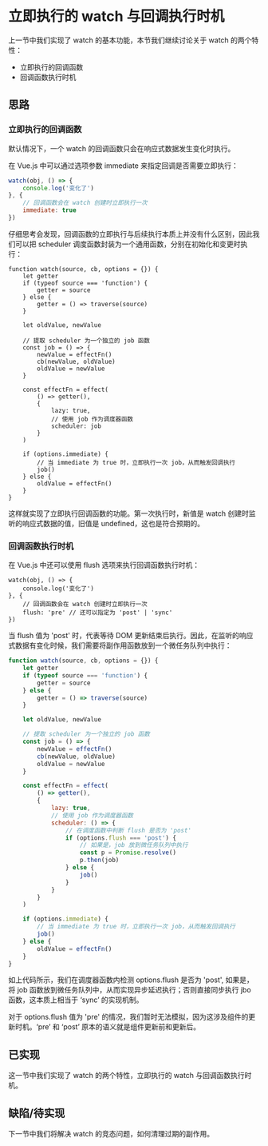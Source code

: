 # 立即执行的 watch 与回调执行时机
上一节中我们实现了 watch 的基本功能，本节我们继续讨论关于 watch 的两个特性：
* 立即执行的回调函数
* 回调函数执行时机

## 思路
### 立即执行的回调函数
默认情况下，一个 watch 的回调函数只会在响应式数据发生变化时执行。

在 Vue.js 中可以通过选项参数 immediate 来指定回调是否需要立即执行：
```js
watch(obj, () => {
    console.log('变化了')
}, { 
    // 回调函数会在 watch 创建时立即执行一次
    immediate: true 
})
```

仔细思考会发现，回调函数的立即执行与后续执行本质上并没有什么区别，因此我们可以把 scheduler 调度函数封装为一个通用函数，分别在初始化和变更时执行：
```js{11-16,22-23,27-32}
function watch(source, cb, options = {}) {
    let getter
    if (typeof source === 'function') {
        getter = source
    } else {
        getter = () => traverse(source)
    }

    let oldValue, newValue

    // 提取 scheduler 为一个独立的 job 函数
    const job = () => {
        newValue = effectFn()
        cb(newValue, oldValue)
        oldValue = newValue
    }

    const effectFn = effect(
        () => getter(),
        {
            lazy: true,
            // 使用 job 作为调度器函数
            scheduler: job
        }
    )

    if (options.immediate) { 
        // 当 immediate 为 true 时，立即执行一次 job，从而触发回调执行
        job()
    } else {
        oldValue = effectFn()
    }
}
```
这样就实现了立即执行回调函数的功能。第一次执行时，新值是 watch 创建时监听的响应式数据的值，旧值是 undefined，这也是符合预期的。

### 回调函数执行时机
在 Vue.js 中还可以使用 flush 选项来执行回调函数执行时机：
```js{23-32}
watch(obj, () => {
    console.log('变化了')
}, {
    // 回调函数会在 watch 创建时立即执行一次
    flush: 'pre' // 还可以指定为 'post' | 'sync'
})
```
当 flush 值为 'post' 时，代表等待 DOM 更新结束后执行。因此，在监听的响应式数据有变化时候，我们需要将副作用函数放到一个微任务队列中执行：
```js
function watch(source, cb, options = {}) {
    let getter
    if (typeof source === 'function') {
        getter = source
    } else {
        getter = () => traverse(source)
    }

    let oldValue, newValue

    // 提取 scheduler 为一个独立的 job 函数
    const job = () => {
        newValue = effectFn()
        cb(newValue, oldValue)
        oldValue = newValue
    }

    const effectFn = effect(
        () => getter(),
        {
            lazy: true,
            // 使用 job 作为调度器函数
            scheduler: () => {
                // 在调度函数中判断 flush 是否为 'post'
                if (options.flush === 'post') {
                    // 如果是，job 放到微任务队列中执行
                    const p = Promise.resolve()
                    p.then(job)
                } else {
                    job()
                }
            }
        }
    )

    if (options.immediate) { 
        // 当 immediate 为 true 时，立即执行一次 job，从而触发回调执行
        job()
    } else {
        oldValue = effectFn()
    }
}
```
如上代码所示，我们在调度器函数内检测 options.flush 是否为 'post', 如果是，将 job 函数放到微任务队列中，从而实现异步延迟执行；否则直接同步执行 jbo 函数，这本质上相当于 ‘sync’ 的实现机制。

对于 options.flush 值为 'pre' 的情况，我们暂时无法模拟，因为这涉及组件的更新时机。‘pre’ 和 ‘post’ 原本的语义就是组件更新前和更新后。

## 已实现
这一节中我们实现了 watch 的两个特性，立即执行的 watch 与回调函数执行时机。

## 缺陷/待实现
下一节中我们将解决 watch 的竞态问题，如何清理过期的副作用。